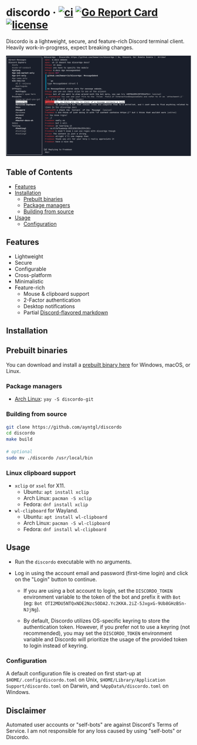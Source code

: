 # discordo &middot; [![ci](https://github.com/ayntgl/discordo/actions/workflows/ci.yml/badge.svg)](https://github.com/ayntgl/discordo/actions/workflows/ci.yml) [![Go Report Card](https://goreportcard.com/badge/github.com/ayntgl/discordo)](https://goreportcard.com/report/github.com/ayntgl/discordo) [![license](https://img.shields.io/github/license/ayntgl/discordo?logo=github)](https://github.com/ayntgl/discordo/blob/master/LICENSE)

Discordo is a lightweight, secure, and feature-rich Discord terminal client. Heavily work-in-progress, expect breaking changes.

![Preview](.github/preview.png)

## Table of Contents

- [Features](#features)
- [Installation](#installation)
  - [Prebuilt binaries](#prebuilt-binaries)
  - [Package managers](#package-managers)
  - [Building from source](#building-from-source)
- [Usage](#usage)
  - [Configuration](#configuration)

## Features

- Lightweight
- Secure
- Configurable
- Cross-platform
- Minimalistic
- Feature-rich
  - Mouse & clipboard support
  - 2-Factor authentication
  - Desktop notifications
  - Partial [Discord-flavored markdown](https://support.discord.com/hc/en-us/articles/210298617-Markdown-Text-101-Chat-Formatting-Bold-Italic-Underline-)

## Installation

## Prebuilt binaries

You can download and install a [prebuilt binary here](https://nightly.link/ayntgl/discordo/workflows/ci/main) for Windows, macOS, or Linux.

### Package managers

- [Arch Linux](https://aur.archlinux.org/packages/discordo-git/): `yay -S discordo-git`

### Building from source

```bash
git clone https://github.com/ayntgl/discordo
cd discordo
make build

# optional
sudo mv ./discordo /usr/local/bin
```

### Linux clipboard support

- `xclip` or `xsel` for X11.
  - Ubuntu: `apt install xclip`
  - Arch Linux: `pacman -S xclip`
  - Fedora: `dnf install xclip`
- `wl-clipboard` for Wayland.
  - Ubuntu: `apt install wl-clipboard`
  - Arch Linux: `pacman -S wl-clipboard`
  - Fedora: `dnf install wl-clipboard`

## Usage

- Run the `discordo` executable with no arguments.

- Log in using the account email and password (first-time login) and click on the "Login" button to continue.

  - If you are using a bot account to login, set the `DISCORDO_TOKEN` environment variable to the token of the bot and prefix it with `Bot ` (eg: `Bot OTI2MDU5NTQxNDE2Nzc5ODA2.Yc2KKA.2iZ-5JxgxG-9Ub8GHzBSn-NJjNg`).

  - By default, Discordo utilizes OS-specific keyring to store the authentication token. However, if you prefer not to use a keyring (not recommended), you may set the `DISCORDO_TOKEN` environment variable and Discordo will prioritize the usage of the provided token to login instead of keyring.

### Configuration

A default configuration file is created on first start-up at `$HOME/.config/discordo.toml` on Unix, `$HOME/Library/Application Support/discordo.toml` on Darwin, and `%AppData%/discordo.toml` on Windows.

## Disclaimer

Automated user accounts or "self-bots" are against Discord's Terms of Service. I am not responsible for any loss caused by using "self-bots" or Discordo.
